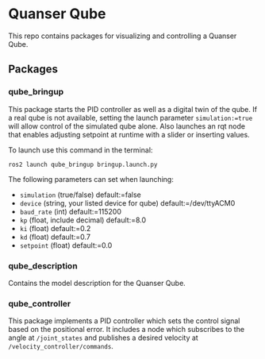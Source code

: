 # Quanser Qube
This repo contains packages for visualizing and controlling a Quanser Qube.

## Packages

### qube_bringup
This package starts the PID controller as well as a digital twin of the qube. 
If a real qube is not available, setting the launch parameter `simulation:=true` will allow control of the simulated qube alone. 
Also launches an rqt node that enables adjusting setpoint at runtime with a slider or inserting values.

To launch use this command in the terminal:
```
ros2 launch qube_bringup bringup.launch.py
```

The following parameters can set when launching:
- `simulation` (true/false) default:=false
- `device` (string, your listed device for qube) default:=/dev/ttyACM0
- `baud_rate` (int) default:=115200
- `kp` (float, include decimal) default:=8.0
- `ki` (float) default:=0.2
- `kd` (float) default:=0.7
- `setpoint` (float) default:=0.0

### qube_description
Contains the model description for the Quanser Qube.

### qube_controller
This package implements a PID controller which sets the control signal based on the positional error.
It includes a node which subscribes to the angle at `/joint_states` and publishes a desired velocity at `/velocity_controller/commands`.
